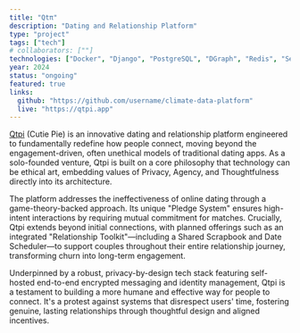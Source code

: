 ```yaml
---
title: "Qtπ"
description: "Dating and Relationship Platform"
type: "project"
tags: ["tech"]
# collaborators: [""]
technologies: ["Docker", "Django", "PostgreSQL", "DGraph", "Redis", "SeaweedFS", "Keycloak", "KrakenD", "Flutter", "Posthog", "Glitchtip"]
year: 2024
status: "ongoing"
featured: true
links:
  github: "https://github.com/username/climate-data-platform"
  live: "https://qtpi.app"
---
```


[Qtpi](https://qtpi.app) (Cutie Pie) is an innovative dating and relationship platform engineered
to fundamentally redefine how people connect, moving beyond the
engagement-driven, often unethical models of traditional dating apps. As a
solo-founded venture, Qtpi is built on a core philosophy that technology can
be ethical art, embedding values of Privacy, Agency, and Thoughtfulness
directly into its architecture.

The platform addresses the ineffectiveness of online dating through a
game-theory-backed approach. Its unique "Pledge System" ensures high-intent
interactions by requiring mutual commitment for matches. Crucially, Qtpi
extends beyond initial connections, with planned offerings such as an integrated 
"Relationship Toolkit"—including a Shared Scrapbook and Date Scheduler—to support
couples throughout their entire relationship journey, transforming churn into
long-term engagement.

Underpinned by a robust, privacy-by-design tech stack featuring self-hosted
end-to-end encrypted messaging and identity management, Qtpi is a testament
to building a more humane and effective way for people to connect. It's a
protest against systems that disrespect users' time, fostering genuine,
lasting relationships through thoughtful design and aligned incentives.
